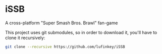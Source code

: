 iSSB
====

A cross-platform "Super Smash Bros. Brawl" fan-game

This project uses git submodules, so in order to download it, you'll have to clone it recursively:

```bash
git clone --recursive https://github.com/lufinkey/iSSB
```
